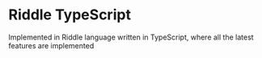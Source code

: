 # Riddle TypeScript

Implemented in Riddle language written in TypeScript, where all the latest features are implemented